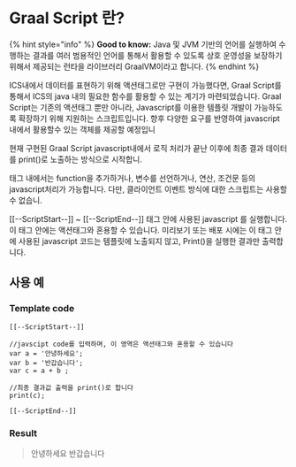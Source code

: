 # Graal Script 란?

{% hint style="info" %}
**Good to know:** Java 및 JVM 기반의 언어를 실행하여 수행하는 결과를 여러 범용적인 언어를 통해서 활용할 수 있도록 상호 운영성을 보장하기 위해서 제공되는 런타을 라이브러리 GraalVM이라고 합니다.&#x20;
{% endhint %}

ICS내에서 데이터를 표현하기 위해 액션태그로만 구현이 가능했다면, Graal Script를 통해서 ICS의 java 내의 필요한 함수를 활용할 수 있는 계기가 마련되었습니다. Graal Script는 기존의 액션태그 뿐만 아니라, Javascript를 이용한 템플릿 개발이 가능하도록 확장하기 위해 지원하는 스크립트입니다. 향후 다양한 요구를 반영하여 javascript 내에서 활용할수 있는 객체를 제공할 예정입니

현재 구현된 Graal Script   javascript내에서 로직 처리가 끝난 이후에 최종 결과 데이터를 print()로 노출하는 방식으로 시작합니.

태그 내에서는 function을 추가하거나, 변수를 선언하거나, 연산, 조건문 등의 javascript처리가 가능합니다. 다만, 클라이언트 이벤트 방식에 대한 스크립트는 사용할 수 없습니.

\[\[--ScriptStart--]] \~ \[\[--ScriptEnd--]] 태그 안에 사용된 javascript 를 실행합니다. 이 태그 안에는 액션태그와 혼용할 수 있습니다. 미리보기 또는 배포 시에는 이 태그 안에 사용된  javascript 코드는 템플릿에 노출되지 않고, Print()을 실행한 결과만 출력합니다.

## 사용 예

### Template code

```
[[--ScriptStart--]]

//javscipt code를 입력하며, 이 영역은 액션태그와 혼용할 수 있습니다 
var a = '안녕하세요';
var b = '반갑습니다';
var c = a + b ;

//최종 결과값 출력을 print()로 합니다
print(c);

[[--ScriptEnd--]]
```

### Result

> 안녕하세요 반갑습니다&#x20;
